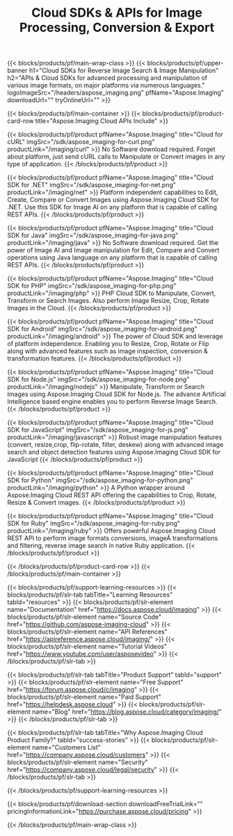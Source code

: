 ﻿---
title: Cloud SDKs & APIs for Image Processing, Conversion & Export 
description: APIs & Cloud SDKs for advanced processing and manipulation of various image formats, on major platforms via numerous languages
weight: 10
url: /family
---

{{< blocks/products/pf/main-wrap-class >}}
{{< blocks/products/pf/upper-banner h1="Cloud SDKs for Reverse Image Search & Image Manipulation" h2="APIs & Cloud SDKs for advanced processing and manipulation of various image formats, on major platforms via numerous languages." logoImageSrc="/headers/aspose_imaging.png" pfName="Aspose.Imaging" downloadUrl="" tryOnlineUrl="" >}}

{{< blocks/products/pf/main-container >}}
{{< blocks/products/pf/product-card-row title="Aspose.Imaging Cloud APIs Include" >}}

{{< blocks/products/pf/product pfName="Aspose.Imaging" title="Cloud for cURL" imgSrc="/sdk/aspose_imaging-for-curl.png" productLink="/imaging/curl" >}}
No Software download required. Forget about platform, just send cURL calls to Manipulate or Convert images in any type of application.
{{< /blocks/products/pf/product >}}

{{< blocks/products/pf/product pfName="Aspose.Imaging" title="Cloud SDK for .NET" imgSrc="/sdk/aspose_imaging-for-net.png" productLink="/imaging/net" >}}
Platform independent capabilities to Edit, Create, Compare or Convert Images using Aspose.Imaging Cloud SDK for .NET. Use this SDK for Image AI on any platform that is capable of calling REST APIs.
{{< /blocks/products/pf/product >}}

{{< blocks/products/pf/product pfName="Aspose.Imaging" title="Cloud SDK for Java" imgSrc="/sdk/aspose_imaging-for-java.png" productLink="/imaging/java" >}}
No Software download required. Get the power of Image AI and Image manipulation for Edit, Compare and Convert operations using Java language on any platform that is capable of calling REST APIs.
{{< /blocks/products/pf/product >}}

{{< blocks/products/pf/product pfName="Aspose.Imaging" title="Cloud SDK for PHP" imgSrc="/sdk/aspose_imaging-for-php.png" productLink="/imaging/php" >}}
PHP Cloud SDK to Manipulate, Convert, Transform or Search Images. Also perform Image Resize, Crop, Rotate Images in the Cloud.
{{< /blocks/products/pf/product >}}

{{< blocks/products/pf/product pfName="Aspose.Imaging" title="Cloud SDK for Android" imgSrc="/sdk/aspose_imaging-for-android.png" productLink="/imaging/android" >}}
The power of Cloud SDK and leverage of platform independence. Enabling you to Resize, Crop, Rotate or Flip along with advanced features such as image inspection, conversion & transformation features.
{{< /blocks/products/pf/product >}}

{{< blocks/products/pf/product pfName="Aspose.Imaging" title="Cloud SDK for Node.js" imgSrc="/sdk/aspose_imaging-for-node.png" productLink="/imaging/nodejs" >}}
Manipulate, Transform or Search Images using Aspose.Imaging Cloud SDK for Node.js. The advance Artificial Intelligence based engine enables you to perform Reverse Image Search.
{{< /blocks/products/pf/product >}}

{{< blocks/products/pf/product pfName="Aspose.Imaging" title="Cloud SDK for JavaScript" imgSrc="/sdk/aspose_imaging-for-js.png" productLink="/imaging/javascript" >}}
Robust image manipulation features (convert, resize,crop, flip-rotate, filter, deskew) along with advanced image search and object detection features using Aspose.Imaging Cloud SDK for JavaScript
{{< /blocks/products/pf/product >}}

{{< blocks/products/pf/product pfName="Aspose.Imaging" title="Cloud SDK for Python" imgSrc="/sdk/aspose_imaging-for-python.png" productLink="/imaging/python" >}}
A Python wrapper around Aspose.Imaging Cloud REST API offering the capabilities to Crop, Rotate, Resize & Convert images.
{{< /blocks/products/pf/product >}}

{{< blocks/products/pf/product pfName="Aspose.Imaging" title="Cloud SDK for Ruby" imgSrc="/sdk/aspose_imaging-for-ruby.png" productLink="/imaging/ruby" >}}
Offers powerful Aspose.Imaging Cloud REST API to perform image formats conversions, imageÂ transformations and filtering, reverse image search in native Ruby application.
{{< /blocks/products/pf/product >}}

{{< /blocks/products/pf/product-card-row >}}
{{< /blocks/products/pf/main-container >}}

{{< blocks/products/pf/support-learning-resources >}}
{{< blocks/products/pf/slr-tab tabTitle="Learning Resources" tabId="resources" >}}
{{< blocks/products/pf/slr-element name="Documentation" href="https://docs.aspose.cloud/imaging" >}}
{{< blocks/products/pf/slr-element name="Source Code" href="https://github.com/aspose-imaging-cloud" >}}
{{< blocks/products/pf/slr-element name="API References" href="https://apireference.aspose.cloud/imaging/" >}}
{{< blocks/products/pf/slr-element name="Tutorial Videos" href="https://www.youtube.com/user/asposevideo" >}}
{{< /blocks/products/pf/slr-tab >}}

{{< blocks/products/pf/slr-tab tabTitle="Product Support" tabId="support" >}}
{{< blocks/products/pf/slr-element name="Free Support" href="https://forum.aspose.cloud/c/imaging" >}}
{{< blocks/products/pf/slr-element name="Paid Support" href="https://helpdesk.aspose.cloud" >}}
{{< blocks/products/pf/slr-element name="Blog" href="https://blog.aspose.cloud/category/imaging/" >}}
{{< /blocks/products/pf/slr-tab >}}

{{< blocks/products/pf/slr-tab tabTitle="Why Aspose.Imaging Cloud Product Family?" tabId="success-stories" >}}
{{< blocks/products/pf/slr-element name="Customers List" href="https://company.aspose.cloud/customers" >}}
{{< blocks/products/pf/slr-element name="Security" href="https://company.aspose.cloud/legal/security" >}}
{{< /blocks/products/pf/slr-tab >}}

{{< /blocks/products/pf/support-learning-resources >}}

{{< blocks/products/pf/download-section downloadFreeTrialLink="" pricingInformationLink="https://purchase.aspose.cloud/pricing" >}}

{{< /blocks/products/pf/main-wrap-class >}}
